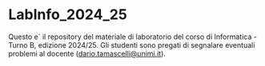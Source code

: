 # LabInfo_2024_25
Questo e` il repository del materiale di laboratorio del corso di Informatica - Turno B, edizione 2024/25. Gli studenti sono pregati di segnalare eventuali problemi al docente (dario.tamascelli@unimi.it).
